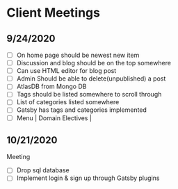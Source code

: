 # Client Meetings

## 9/24/2020

- [ ] On home page should be newest new item
- [ ] Discussion and blog should be on the top somewhere
- [ ] Can use HTML editor for blog post
- [ ] Admin Should be able to delete(unpublished) a post
- [ ] AtlasDB from Mongo DB
- [ ] Tags should be listed somewhere to scroll through
- [ ] List of categories listed somewhere
- [ ] Gatsby has tags and categories implemented
- [ ] Menu | Domain Electives |

## 10/21/2020
Meeting
- [ ] Drop sql database
- [ ] Implement login & sign up through Gatsby plugins
